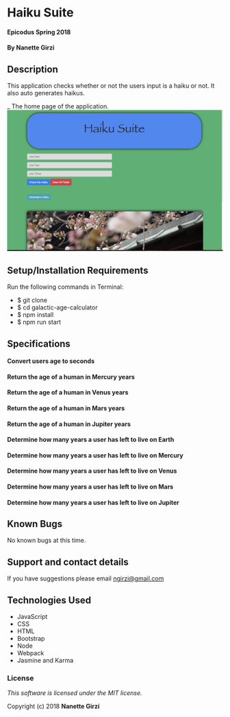 # Haiku Suite

#### Epicodus Spring 2018

#### By **Nanette Girzi**

## Description

This application checks whether or not the users input is a haiku or not. It also auto generates haikus.

_ The home page of the application.
![Home](src/img/home.png)


## Setup/Installation Requirements

Run the following commands in Terminal:

* $ git clone
* $ cd galactic-age-calculator
* $ npm install
* $ npm run start

## Specifications

#### Convert users age to seconds
#### Return the age of a human in Mercury years
#### Return the age of a human in Venus years
#### Return the age of a human in Mars years
#### Return the age of a human in Jupiter years
#### Determine how many years a user has left to live on Earth
#### Determine how many years a user has left to live on Mercury
#### Determine how many years a user has left to live on Venus
#### Determine how many years a user has left to live on Mars
#### Determine how many years a user has left to live on Jupiter

## Known Bugs

No known bugs at this time.

## Support and contact details

If you have suggestions please email ngirzi@gmail.com

## Technologies Used

* JavaScript
* CSS
* HTML
* Bootstrap
* Node
* Webpack
* Jasmine and Karma

### License

*This software is licensed under the MIT license.*

Copyright (c) 2018 **Nanette Girzi**
